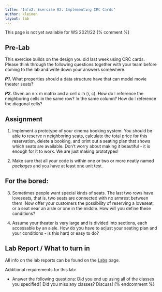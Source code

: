 ```yaml
---
title: 'Info2: Exercise 02: Implementing CRC Cards'
author: kleinen
layout: lab
---
```

This page is not yet available for WS 2021/22
{% comment %}
## Pre-Lab

This exercise builds on the design you did last week using CRC cards. Please think through the following questions together with your team before coming to the lab and write down your answers somewhere.

***P1.*** What properties should a data structure have that can model movie theater seats?

***P2.*** Given an n x m matrix and a cell c in (r, c). How do I reference the neighboring cells in the same row? In the same column? How do I reference the diagonal cells?

## Assignment
1. Implement a prototype of your cinema booking system. You should be able to reserve n neighboring seats, calculate the total price for this reservation, delete a booking, and print out a seating plan that shows which seats are available. Don't worry about making it beautiful - it is enough for it to work. We are just making prototypes!

2. Make sure that all your code is within one or two or more neatly named *packages* and you have at least one unit test.

## For the bored:
3. Sometimes people want special kinds of seats. The last two rows have loveseats, that is, two seats are connected with no armrest between them. Now offer your customers the possibility of reserving a loveseat, or a seat near an aisle or one in the middle. How will you define these conditions?

4. Assume your theater is very large and is divided into sections, each accessable by an aisle. How do you have to adjust your seating plan and your conditions - is this hard or easy to do?

## Lab Report / What to turn in
All info on the lab reports can be found on the [Labs](https://bkleinen.github.io/classes/ss2020/info2/labs/) page.

Additional requirements for this lab:
* Answer the following questions: Did you end up using all of the classes you specified? Did you miss any classes? Discuss!
{% endcomment %}
